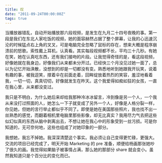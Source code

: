 ```yaml
---
title: 叹
date: "2011-09-24T00:00:00Z"
tags: true
---
```


当播放器错乱，自动开始播放那六段视频，是发生在九月二十四号夜晚的事。第一段是我们在东北人家吃饭的视频，她的面容赫然占据了整个屏幕，让我的心迅速沉沦的时候猛点右上角的叉叉，可是电脑完全忽略了鼠标的存在，想来大概是程序崩溃前的怒歌。索性戴上耳机，认真看。其实每段视频都不长，平均三十几秒。有她在笑，她在认真吃东西，还有我们接吻的片段。让我觉得奇怪的是，看这段视频，好像她就在我身边，好像我们从来都未分开过。已经快三个月没见过她一面了，总以为记忆开始涣散，没想到的却是一切都没有变。熟悉地听到她跟我开玩笑，说着有趣的事，被我逗笑，撑着伞在前面走着，回眸绽放着热烈的笑容，羞涩地看着我，一切一切，真真切切，好像就发生在昨天。这个我爱得如痴如狂的女孩，一直在我心里，从来都没变过。

我只是不明白，为什么她后来却给我那种冷冰冰留言，冷到像是另一个人，一个我从来没打过照面的人，她怎么一下子就变成了另外一个人，好像是人格分裂一样，你见她，但她的言行举止都似乎不同了。即使是她在美国那些照片，我也找不出一丝熟悉的感觉，而翻着相机里电脑里那些影像，却无比真实？我用尽力气去把这些似幻似真的东西从脑中剥离出去，不想让她在我心中的形象受到一丝污损。可是你知道的，无可奈何地，这些也组成了对她印象的一部分。

我想她，我忘不掉她。我深深清楚这个事实。我必须让自己变得更忙碌，更强大。交流的项目已经完成了，明天开始 Marketing 的 pre 准备，顺便给杨画那张她吵了很久的画。我觉得如果脑子被事情占满，那么她的那部分 share 就会变小。虽然我知道只是个百分比的变化而已。
